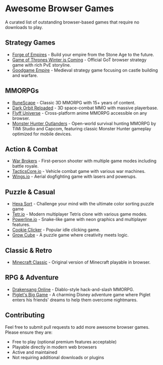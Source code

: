 # Awesome Browser Games

A curated list of outstanding browser-based games that require no downloads to play.

## Strategy Games

- [Forge of Empires](https://forgeofempires.com) - Build your empire from the Stone Age to the future.
- [Game of Thrones Winter is Coming](https://got.gtarcade.com) - Official GoT browser strategy game with rich PvE storyline.
- [Goodgame Empire](https://empire.goodgamestudios.com) - Medieval strategy game focusing on castle building and warfare.

## MMORPGs

- [RuneScape](https://www.runescape.com) - Classic 3D MMORPG with 15+ years of content.
- [Dark Orbit Reloaded](https://www.darkorbit.com) - 3D space-combat MMO with massive playerbase.
- [Flyff Universe](https://universe.flyff.com) - Cross-platform anime MMORPG accessible on any browser.
- [Monster Hunter Outlanders](https://monsterhunteroutlanders.pro/) - Open-world survival hunting MMORPG by TiMi Studio and Capcom, featuring classic Monster Hunter gameplay optimized for mobile devices.

## Action & Combat

- [War Brokers](https://warbrokers.io) - First-person shooter with multiple game modes including battle royale.
- [TacticsCore.io](https://tacticscore.io) - Vehicle combat game with various war machines.
- [Wings.io](https://wings.io) - Aerial dogfighting game with lasers and powerups.

## Puzzle & Casual

- [Hexa Sort](https://hexa-sort.com/) - Challenge your mind with the ultimate color sorting puzzle game
- [Tetr.io](https://tetr.io) - Modern multiplayer Tetris clone with various game modes.
- [Powerline.io](https://powerline.io) - Snake-like game with neon graphics and multiplayer features.
- [Cookie Clicker](https://orteil.dashnet.org/cookieclicker) - Popular idle clicking game.
- [Grow Cube](https://grow-cube.org/) - A puzzle game where creativity meets logic.

## Classic & Retro

- [Minecraft Classic](https://classic.minecraft.net) - Original version of Minecraft playable in browser.

## RPG & Adventure

- [Drakensang Online](https://www.drakensang.com) - Diablo-style hack-and-slash MMORPG.
- [Piglet's Big Game](https://pigletsbiggame.org) - A charming Disney adventure game where Piglet enters his friends' dreams to help them overcome nightmares.

## Contributing

Feel free to submit pull requests to add more awesome browser games. Please ensure they are:
- Free to play (optional premium features acceptable)
- Playable directly in modern web browsers
- Active and maintained
- Not requiring additional downloads or plugins
